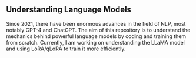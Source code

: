 ## Understanding Language Models
Since 2021, there have been enormous advances in the field of NLP, most notably GPT-4 and ChatGPT. The aim of this repository is to understand the mechanics behind powerful language models by coding and training them from scratch. Currently, I am working on understanding the LLaMA model and using LoRA/qLoRA to train it more efficiently.
